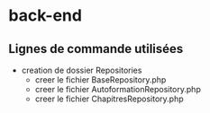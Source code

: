 # back-end

## Lignes de commande utilisées


- creation de dossier Repositories 
    - creer le fichier BaseRepository.php
    - creer le fichier AutoformationRepository.php
    - creer le fichier  ChapitresRepository.php
   

